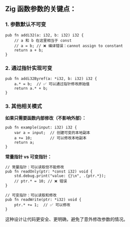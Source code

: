 
## Zig 函数参数的关键点：

### 1. **参数默认不可变**
```zig
pub fn addi32(a: i32, b: i32) i32 {
    // a 和 b 在这里相当于 const
    // a = b; // ❌ 编译错误：cannot assign to constant
    return a + b;
}
```

### 2. **通过指针实现可变**
```zig
pub fn addi32Byref(a: *i32, b: i32) i32 {
    a.* = b;  // ✅ 可以通过指针修改原始值
    return a.* + b;
}
```

### 3. **其他相关模式**

**如果只需要函数内部修改（不影响外部）：**
```zig
pub fn example(input: i32) i32 {
    var a = input;  // 创建可变的本地副本
    a += 10;        // 可以修改本地副本
    return a;
}
```

**常量指针 vs 可变指针：**
```zig
// 常量指针：可以读取但不能修改
pub fn readOnly(ptr: *const i32) void {
    std.debug.print("value: {}\n", .{ptr.*});
    // ptr.* = 10; // ❌ 错误
}

// 可变指针：可以读取和修改
pub fn readWrite(ptr: *i32) void {
    ptr.* += 1;  // ✅ 可以修改
}
```

这种设计让代码更安全、更明确，避免了意外修改参数的情况。
